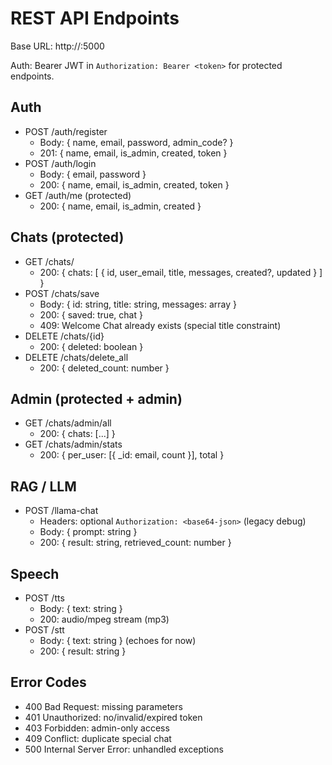 # REST API Endpoints

Base URL: http://<host>:5000

Auth: Bearer JWT in `Authorization: Bearer <token>` for protected endpoints.

## Auth
- POST /auth/register
  - Body: { name, email, password, admin_code? }
  - 201: { name, email, is_admin, created, token }
- POST /auth/login
  - Body: { email, password }
  - 200: { name, email, is_admin, created, token }
- GET /auth/me (protected)
  - 200: { name, email, is_admin, created }

## Chats (protected)
- GET /chats/
  - 200: { chats: [ { id, user_email, title, messages, created?, updated } ] }
- POST /chats/save
  - Body: { id: string, title: string, messages: array }
  - 200: { saved: true, chat }
  - 409: Welcome Chat already exists (special title constraint)
- DELETE /chats/{id}
  - 200: { deleted: boolean }
- DELETE /chats/delete_all
  - 200: { deleted_count: number }

## Admin (protected + admin)
- GET /chats/admin/all
  - 200: { chats: [...] }
- GET /chats/admin/stats
  - 200: { per_user: [{ _id: email, count }], total }

## RAG / LLM
- POST /llama-chat
  - Headers: optional `Authorization: <base64-json>` (legacy debug)
  - Body: { prompt: string }
  - 200: { result: string, retrieved_count: number }

## Speech
- POST /tts
  - Body: { text: string }
  - 200: audio/mpeg stream (mp3)
- POST /stt
  - Body: { text: string } (echoes for now)
  - 200: { result: string }

## Error Codes
- 400 Bad Request: missing parameters
- 401 Unauthorized: no/invalid/expired token
- 403 Forbidden: admin-only access
- 409 Conflict: duplicate special chat
- 500 Internal Server Error: unhandled exceptions
